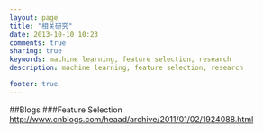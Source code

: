 ```yaml
---
layout: page
title: "相关研究"
date: 2013-10-10 10:23
comments: true
sharing: true
keywords: machine learning, feature selection, research
description: machine learning, feature selection, research

footer: true
---
```

##Blogs
###Feature Selection
<http://www.cnblogs.com/heaad/archive/2011/01/02/1924088.html>